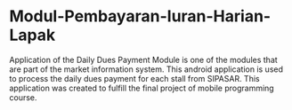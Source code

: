 # Modul-Pembayaran-Iuran-Harian-Lapak
Application of the Daily Dues Payment Module is one of the modules that are part of the market information system. This android application is used to process the daily dues payment for each stall from SIPASAR. This application was created to fulfill the final project of mobile programming course.
